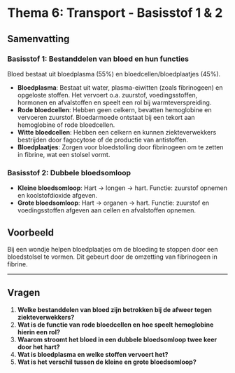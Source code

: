 # **Thema 6: Transport - Basisstof 1 & 2**

## **Samenvatting**

### **Basisstof 1: Bestanddelen van bloed en hun functies**  
Bloed bestaat uit bloedplasma (55%) en bloedcellen/bloedplaatjes (45%).  

- **Bloedplasma**: Bestaat uit water, plasma-eiwitten (zoals fibrinogeen) en opgeloste stoffen. Het vervoert o.a. zuurstof, voedingsstoffen, hormonen en afvalstoffen en speelt een rol bij warmteverspreiding.  
- **Rode bloedcellen**: Hebben geen celkern, bevatten hemoglobine en vervoeren zuurstof. Bloedarmoede ontstaat bij een tekort aan hemoglobine of rode bloedcellen.  
- **Witte bloedcellen**: Hebben een celkern en kunnen ziekteverwekkers bestrijden door fagocytose of de productie van antistoffen.  
- **Bloedplaatjes**: Zorgen voor bloedstolling door fibrinogeen om te zetten in fibrine, wat een stolsel vormt.  

### **Basisstof 2: Dubbele bloedsomloop**  
- **Kleine bloedsomloop**: Hart → longen → hart. Functie: zuurstof opnemen en koolstofdioxide afgeven.  
- **Grote bloedsomloop**: Hart → organen → hart. Functie: zuurstof en voedingsstoffen afgeven aan cellen en afvalstoffen opnemen.  

## **Voorbeeld**  
Bij een wondje helpen bloedplaatjes om de bloeding te stoppen door een bloedstolsel te vormen. Dit gebeurt door de omzetting van fibrinogeen in fibrine.

---

## **Vragen**
1. **Welke bestanddelen van bloed zijn betrokken bij de afweer tegen ziekteverwekkers?**  
2. **Wat is de functie van rode bloedcellen en hoe speelt hemoglobine hierin een rol?**  
3. **Waarom stroomt het bloed in een dubbele bloedsomloop twee keer door het hart?**  
4. **Wat is bloedplasma en welke stoffen vervoert het?**  
5. **Wat is het verschil tussen de kleine en grote bloedsomloop?**  

<!--  
1. Witte bloedcellen: ze bestrijden ziekteverwekkers door fagocytose of het aanmaken van antistoffen.  
2. Rode bloedcellen vervoeren zuurstof, waarbij hemoglobine helpt om zuurstof te binden en los te laten.  
3. Om zuurstofrijk en zuurstofarm bloed gescheiden te houden en efficiënt zuurstof en voedingsstoffen te transporteren.  
4. Bloedplasma is water met plasma-eiwitten en vervoert zuurstof, voedingsstoffen, hormonen, afvalstoffen en warmte.  
5. Kleine bloedsomloop zorgt voor gaswisseling in de longen; grote bloedsomloop vervoert voedingsstoffen en zuurstof naar de rest van het lichaam.  
-->  
